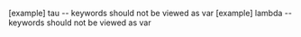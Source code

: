 [example] tau -- keywords should not be viewed as var
[example] lambda -- keywords should not be viewed as var

